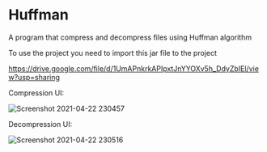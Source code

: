 # Huffman

A program that compress and decompress files using Huffman algorithm

To use the project you need to import this jar file to the project

https://drive.google.com/file/d/1UmAPnkrkAPIpxtJnYYOXv5h_DdyZbIEl/view?usp=sharing

Compression UI:

![Screenshot 2021-04-22 230457](https://user-images.githubusercontent.com/36788586/115778375-3ea4c980-a3bf-11eb-91dd-3d9eeeefc894.png)

Decompression UI:

![Screenshot 2021-04-22 230516](https://user-images.githubusercontent.com/36788586/115778377-406e8d00-a3bf-11eb-946b-2da6d0a6556d.png)

